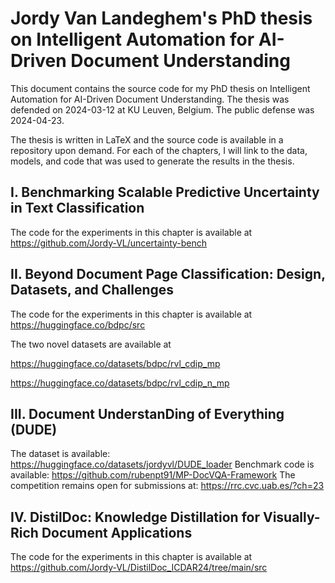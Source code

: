 # Jordy Van Landeghem's PhD thesis on Intelligent Automation for AI-Driven Document Understanding

This document contains the source code for my PhD thesis on Intelligent Automation for AI-Driven Document Understanding. The thesis was defended on 2024-03-12 at KU Leuven, Belgium. The public defense was 2024-04-23.

The thesis is written in LaTeX and the source code is available in a repository upon demand. 
For each of the chapters, I will link to the data, models, and code that was used to generate the results in the thesis.

## I. Benchmarking Scalable Predictive Uncertainty in Text Classification

The code for the experiments in this chapter is available at https://github.com/Jordy-VL/uncertainty-bench

## II. Beyond Document Page Classification: Design, Datasets, and Challenges

The code for the experiments in this chapter is available at https://huggingface.co/bdpc/src 

The two novel datasets are available at 

https://huggingface.co/datasets/bdpc/rvl_cdip_mp

https://huggingface.co/datasets/bdpc/rvl_cdip_n_mp

## III. Document UnderstanDing of Everything (DUDE)

The dataset is available: https://huggingface.co/datasets/jordyvl/DUDE_loader
Benchmark code is available: https://github.com/rubenpt91/MP-DocVQA-Framework
The competition remains open for submissions at: https://rrc.cvc.uab.es/?ch=23

## IV. DistilDoc: Knowledge Distillation for Visually-Rich Document Applications

The code for the experiments in this chapter is available at https://github.com/Jordy-VL/DistilDoc_ICDAR24/tree/main/src

